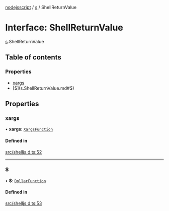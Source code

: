 [nodejsscript](../README.md) / [s](../modules/s.md) / ShellReturnValue

# Interface: ShellReturnValue

[s](../modules/s.md).ShellReturnValue

## Table of contents

### Properties

- [xargs](s.ShellReturnValue.md#xargs)
- [$](s.ShellReturnValue.md#$)

## Properties

### xargs

• **xargs**: [`XargsFunction`](s.XargsFunction.md)

#### Defined in

[src/shelljs.d.ts:52](https://github.com/jaandrle/nodejsscript/blob/b9d4525/src/shelljs.d.ts#L52)

___

### $

• **$**: [`DollarFunction`](s.DollarFunction.md)

#### Defined in

[src/shelljs.d.ts:53](https://github.com/jaandrle/nodejsscript/blob/b9d4525/src/shelljs.d.ts#L53)
